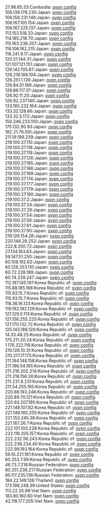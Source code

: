 27.96.85.33:Cambodia: [ovpn config](vpn/27_96_85_33.ovpn)  
106.139.178.230:Japan: [ovpn config](vpn/106_139_178_230.ovpn)  
106.159.231.146:Japan: [ovpn config](vpn/106_159_231_146.ovpn)  
106.167.105.154:Japan: [ovpn config](vpn/106_167_105_154.ovpn)  
106.167.225.137:Japan: [ovpn config](vpn/106_167_225_137.ovpn)  
113.153.108.33:Japan: [ovpn config](vpn/113_153_108_33.ovpn)  
114.185.218.70:Japan: [ovpn config](vpn/114_185_218_70.ovpn)  
115.163.236.207:Japan: [ovpn config](vpn/115_163_236_207.ovpn)  
118.106.182.215:Japan: [ovpn config](vpn/118_106_182_215.ovpn)  
118.241.9.17:Japan: [ovpn config](vpn/118_241_9_17.ovpn)  
120.51.144.31:Japan: [ovpn config](vpn/120_51_144_31.ovpn)  
121.107.121.151:Japan: [ovpn config](vpn/121_107_121_151.ovpn)  
126.142.105.87:Japan: [ovpn config](vpn/126_142_105_87.ovpn)  
126.218.188.104:Japan: [ovpn config](vpn/126_218_188_104.ovpn)  
126.251.1.126:Japan: [ovpn config](vpn/126_251_1_126.ovpn)  
126.84.51.166:Japan: [ovpn config](vpn/126_84_51_166.ovpn)  
126.88.117.37:Japan: [ovpn config](vpn/126_88_117_37.ovpn)  
126.92.11.20:Japan: [ovpn config](vpn/126_92_11_20.ovpn)  
126.92.237.140:Japan: [ovpn config](vpn/126_92_237_140.ovpn)  
133.165.232.164:Japan: [ovpn config](vpn/133_165_232_164.ovpn)  
133.32.128.66:Japan: [ovpn config](vpn/133_32_128_66.ovpn)  
133.32.5.172:Japan: [ovpn config](vpn/133_32_5_172.ovpn)  
150.246.233.100:Japan: [ovpn config](vpn/150_246_233_100.ovpn)  
175.132.90.93:Japan: [ovpn config](vpn/175_132_90_93.ovpn)  
182.21.76.100:Japan: [ovpn config](vpn/182_21_76_100.ovpn)  
211.19.199.239:Japan: [ovpn config](vpn/211_19_199_239.ovpn)  
219.100.37.110:Japan: [ovpn config](vpn/219_100_37_110.ovpn)  
219.100.37.118:Japan: [ovpn config](vpn/219_100_37_118.ovpn)  
219.100.37.119:Japan: [ovpn config](vpn/219_100_37_119.ovpn)  
219.100.37.126:Japan: [ovpn config](vpn/219_100_37_126.ovpn)  
219.100.37.165:Japan: [ovpn config](vpn/219_100_37_165.ovpn)  
219.100.37.166:Japan: [ovpn config](vpn/219_100_37_166.ovpn)  
219.100.37.169:Japan: [ovpn config](vpn/219_100_37_169.ovpn)  
219.100.37.174:Japan: [ovpn config](vpn/219_100_37_174.ovpn)  
219.100.37.177:Japan: [ovpn config](vpn/219_100_37_177.ovpn)  
219.100.37.179:Japan: [ovpn config](vpn/219_100_37_179.ovpn)  
219.100.37.190:Japan: [ovpn config](vpn/219_100_37_190.ovpn)  
219.100.37.2:Japan: [ovpn config](vpn/219_100_37_2.ovpn)  
219.100.37.24:Japan: [ovpn config](vpn/219_100_37_24.ovpn)  
219.100.37.29:Japan: [ovpn config](vpn/219_100_37_29.ovpn)  
219.100.37.54:Japan: [ovpn config](vpn/219_100_37_54.ovpn)  
219.100.37.56:Japan: [ovpn config](vpn/219_100_37_56.ovpn)  
219.100.37.81:Japan: [ovpn config](vpn/219_100_37_81.ovpn)  
219.100.37.90:Japan: [ovpn config](vpn/219_100_37_90.ovpn)  
219.126.154.26:Japan: [ovpn config](vpn/219_126_154_26.ovpn)  
220.148.28.252:Japan: [ovpn config](vpn/220_148_28_252.ovpn)  
222.8.250.72:Japan: [ovpn config](vpn/222_8_250_72.ovpn)  
27.134.163.63:Japan: [ovpn config](vpn/27_134_163_63.ovpn)  
59.147.51.250:Japan: [ovpn config](vpn/59_147_51_250.ovpn)  
60.108.192.62:Japan: [ovpn config](vpn/60_108_192_62.ovpn)  
60.128.253.110:Japan: [ovpn config](vpn/60_128_253_110.ovpn)  
60.72.228.189:Japan: [ovpn config](vpn/60_72_228_189.ovpn)  
60.74.239.247:Japan: [ovpn config](vpn/60_74_239_247.ovpn)  
112.187.145.197:Korea Republic of: [ovpn config](vpn/112_187_145_197.ovpn)  
115.88.185.168:Korea Republic of: [ovpn config](vpn/115_88_185_168.ovpn)  
115.93.15.7:Korea Republic of: [ovpn config](vpn/115_93_15_7.ovpn)  
115.93.15.7:Korea Republic of: [ovpn config](vpn/115_93_15_7.ovpn)  
118.36.16.133:Korea Republic of: [ovpn config](vpn/118_36_16_133.ovpn)  
119.192.192.129:Korea Republic of: [ovpn config](vpn/119_192_192_129.ovpn)  
121.129.0.113:Korea Republic of: [ovpn config](vpn/121_129_0_113.ovpn)  
121.156.255.225:Korea Republic of: [ovpn config](vpn/121_156_255_225.ovpn)  
121.170.132.72:Korea Republic of: [ovpn config](vpn/121_170_132_72.ovpn)  
125.143.188.126:Korea Republic of: [ovpn config](vpn/125_143_188_126.ovpn)  
14.33.48.25:Korea Republic of: [ovpn config](vpn/14_33_48_25.ovpn)  
175.211.20.24:Korea Republic of: [ovpn config](vpn/175_211_20_24.ovpn)  
1.176.222.116:Korea Republic of: [ovpn config](vpn/1_176_222_116.ovpn)  
210.126.10.31:Korea Republic of: [ovpn config](vpn/210_126_10_31.ovpn)  
210.217.17.175:Korea Republic of: [ovpn config](vpn/210_217_17_175.ovpn)  
211.184.148.158:Korea Republic of: [ovpn config](vpn/211_184_148_158.ovpn)  
211.186.54.165:Korea Republic of: [ovpn config](vpn/211_186_54_165.ovpn)  
211.216.202.214:Korea Republic of: [ovpn config](vpn/211_216_202_214.ovpn)  
211.218.156.26:Korea Republic of: [ovpn config](vpn/211_218_156_26.ovpn)  
211.231.9.231:Korea Republic of: [ovpn config](vpn/211_231_9_231.ovpn)  
211.54.255.195:Korea Republic of: [ovpn config](vpn/211_54_255_195.ovpn)  
220.88.193.248:Korea Republic of: [ovpn config](vpn/220_88_193_248.ovpn)  
220.89.70.121:Korea Republic of: [ovpn config](vpn/220_89_70_121.ovpn)  
220.93.207.195:Korea Republic of: [ovpn config](vpn/220_93_207_195.ovpn)  
221.148.107.82:Korea Republic of: [ovpn config](vpn/221_148_107_82.ovpn)  
221.149.160.205:Korea Republic of: [ovpn config](vpn/221_149_160_205.ovpn)  
221.153.245.36:Korea Republic of: [ovpn config](vpn/221_153_245_36.ovpn)  
221.167.26.7:Korea Republic of: [ovpn config](vpn/221_167_26_7.ovpn)  
222.101.103.228:Korea Republic of: [ovpn config](vpn/222_101_103_228.ovpn)  
222.116.205.157:Korea Republic of: [ovpn config](vpn/222_116_205_157.ovpn)  
222.232.56.243:Korea Republic of: [ovpn config](vpn/222_232_56_243.ovpn)  
222.239.234.40:Korea Republic of: [ovpn config](vpn/222_239_234_40.ovpn)  
222.99.193.164:Korea Republic of: [ovpn config](vpn/222_99_193_164.ovpn)  
59.10.221.161:Korea Republic of: [ovpn config](vpn/59_10_221_161.ovpn)  
60.253.7.99:Korea Republic of: [ovpn config](vpn/60_253_7_99.ovpn)  
46.73.7.218:Russian Federation: [ovpn config](vpn/46_73_7_218.ovpn)  
80.251.236.217:Russian Federation: [ovpn config](vpn/80_251_236_217.ovpn)  
85.117.235.136:Russian Federation: [ovpn config](vpn/85_117_235_136.ovpn)  
184.22.149.126:Thailand: [ovpn config](vpn/184_22_149_126.ovpn)  
173.198.248.39:United States: [ovpn config](vpn/173_198_248_39.ovpn)  
113.22.35.98:Viet Nam: [ovpn config](vpn/113_22_35_98.ovpn)  
183.80.160.60:Viet Nam: [ovpn config](vpn/183_80_160_60.ovpn)  
42.118.177.205:Viet Nam: [ovpn config](vpn/42_118_177_205.ovpn)  

